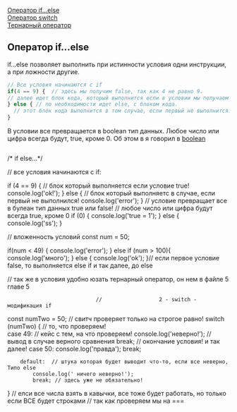 [Оператор if...else]()<br>
[Оператор switch]()<br>
[Тернарный оператор]()<br>


## <a name ='if'> Оператор if...else </a> 
if...else позволяет выполнить при истинности условия одни инструкции, а при ложности другие.
```javaScript
// Все условия начинаются с if
if(4 == 9) {  // здесь мы получим false, так как 4 не равно 9.
// далее идет блок кода, который выполнится если в условии мы получаем true
} else { // по необходимости идет else, с блоком кода.
  // этот блок кода выполнится в том случае, если первый не выполнится!
}
```
В условии все превращается в boolean тип данных. Любое число или цифра всегда будут, true, кроме 0. Об этом в я говорил в [boolean](https://github.com/Aquariids/MyJS/blob/main/app/Programming/Basic%20js/Data%20types%20and%20dynamic%20typing.md#3boolean)
```

```
/* if else...*/

// все условия начинаются с if:

if (4 == 9) {
    // блок который выполняется если условие true!
    console.log('ok!');
} else {
    // блок который выполняетс в случае, если первый не выполнился!
    console.log('error');
}
// условие превращает все в булеан тип данных true или false!
// любое число или цифра будут всегда true, кроме 0 
if (0) {
    console.log('true = 1');
} else {
    console.log('ss');
}

// вложенность условий
const num = 50;

if(num < 49) {
console.log('error');
} else if (num > 100){
    console.log('много');
} else {
    console.log('ok');
}// если первое условие false, то выполняется  else if и так далее, до else

// так же в условия удобно юзать тернарный оператор,  он нем в файле 5 главе 5






                                //                  2 - switch - модификация if
const numTwo = 50;
// свитч проверяет только на строгое равно!
switch (numTwo) {  // то, что проверяем!  
    case 49: // кейс с тем, на что проверяем!
        console.log('неверно!'); // вывод в случае верного сравнения
        break; // окончание условия! и так далее!
    case 50:
        console.log('правда');
        break;
    
        default:  // штука которая будет выводит что-то, если все неверно, Типо else
            console.log(' ничего неверно!');
            break; // здесь уже не обязательно!
}   // елси все числа взять в кавычки, все тоже будет работать, но только если ВСЕ будет строками
    // так как проверяем мы на ===
